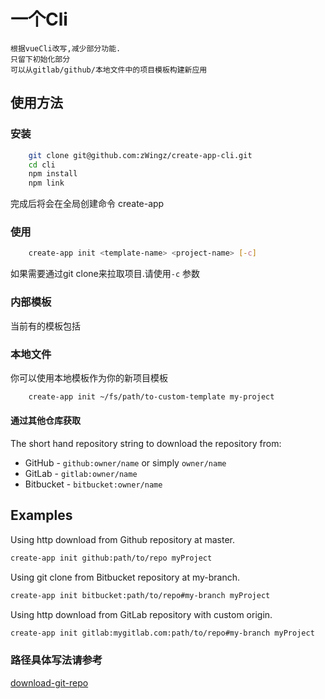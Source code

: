 # 一个Cli
    根据vueCli改写,减少部分功能.
    只留下初始化部分
    可以从gitlab/github/本地文件中的项目模板构建新应用

## 使用方法

### 安装
```bash
    git clone git@github.com:zWingz/create-app-cli.git
    cd cli
    npm install
    npm link
```
完成后将会在全局创建命令 create-app

### 使用
```bash
    create-app init <template-name> <project-name> [-c]
```
如果需要通过git clone来拉取项目.请使用`-c` 参数


### 内部模板
当前有的模板包括


### 本地文件
你可以使用本地模板作为你的新项目模板

``` bash
    create-app init ~/fs/path/to-custom-template my-project
```

#### 通过其他仓库获取
The short hand repository string to download the repository from:

- GitHub - `github:owner/name` or simply `owner/name`
- GitLab - `gitlab:owner/name`
- Bitbucket - `bitbucket:owner/name`


## Examples
Using http download from Github repository at master.
```bash
create-app init github:path/to/repo myProject
```

Using git clone from Bitbucket repository at my-branch.
```bash
create-app init bitbucket:path/to/repo#my-branch myProject
```

Using http download from GitLab repository with custom origin.
```bash
create-app init gitlab:mygitlab.com:path/to/repo#my-branch myProject
```

### 路径具体写法请参考
[download-git-repo](https://github.com/flipxfx/download-git-repo/blob/master/README.md)